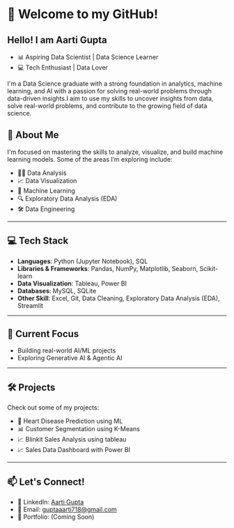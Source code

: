 # 👋 Welcome to my GitHub! 


## Hello! I am Aarti Gupta
- 📊 Aspiring Data Scientist | Data Science Learner
- 💻 Tech Enthusiast | Data Lover

I'm a Data Science graduate with a strong foundation in analytics, machine learning, and AI with a passion for solving real-world problems through data-driven insights.I aim to use my skills to uncover insights from data, solve real-world problems, and contribute to the growing field of data science.

## 🚀 About Me
I'm focused on mastering the skills to analyze, visualize, and build machine learning models. Some of the areas I’m exploring include:

* 🕵️‍♂️ Data Analysis
* 📈 Data Visualization
* 🤖 Machine Learning
* 🔍 Exploratory Data Analysis (EDA)
* 🛠️ Data Engineering
---

## 💻 Tech Stack

- **Languages**: Python (Jupyter Notebook), SQL  
- **Libraries & Frameworks**: Pandas, NumPy, Matplotlib, Seaborn, Scikit-learn 
- **Data Visualization**: Tableau, Power BI  
- **Databases**: MySQL, SQLite  
- **Other Skill**: Excel, Git, Data Cleaning, Exploratory Data Analysis (EDA), Streamlit
  
---

## 🧠 Current Focus

- Building real-world AI/ML projects  
- Exploring Generative AI & Agentic AI  
   
---

## 🛠 Projects

Check out some of my projects:
- 🧠 Heart Disease Prediction using ML  
- 📊 Customer Segmentation using K-Means  
- 📈 Blinkit Sales Analysis using tableau
- 📈 Sales Data Dashboard with Power BI  

---

## 📫 Let's Connect!

- 💼 LinkedIn: [Aarti Gupta](https://www.linkedin.com/in/aarti-gupta24/)
- 📧 Email: guptaaarti718@gmail.com
- 📁 Portfolio: (Coming Soon)
